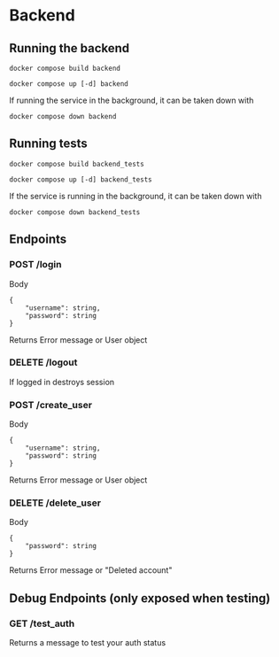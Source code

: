 # Backend

## Running the backend

```
docker compose build backend
```

```
docker compose up [-d] backend
```

If running the service in the background, it can be taken down with

```
docker compose down backend
```

## Running tests

```
docker compose build backend_tests
```

```
docker compose up [-d] backend_tests
```

If the service is running in the background, it can be taken down with

```
docker compose down backend_tests
```

## Endpoints

### POST /login

Body

```
{
    "username": string,
    "password": string
}
```

Returns
Error message or User object

### DELETE /logout

If logged in destroys session

### POST /create_user

Body

```
{
    "username": string,
    "password": string
}
```

Returns
Error message or User object

### DELETE /delete_user

Body

```
{
    "password": string
}
```

Returns
Error message or "Deleted account"

## Debug Endpoints (only exposed when testing)

### GET /test_auth

Returns a message to test your auth status
